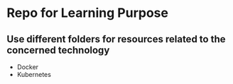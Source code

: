 # Repo for Learning Purpose
## Use different folders for resources related to the concerned technology
- Docker
- Kubernetes
